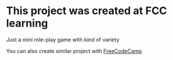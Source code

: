<h1>This project was created at FCC learning</h1>
<p>Just a mini role-play game with kind of variety</p>
<p>You can also create similar project with <a href = "https://www.freecodecamp.org/learn/javascript-algorithms-and-data-structures-v8/#review-js-fundamentals-by-building-a-gradebook-app">FreeCodeCamp</a></p>
